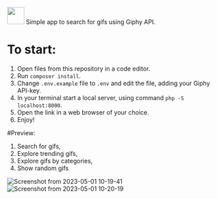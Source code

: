 <img src="https://cdn.worldvectorlogo.com/logos/giphy-logo.svg" height='40' /> 
Simple app to search for gifs using Giphy API.

# To start:

1. Open files from this repository in a code editor.
2. Run ```composer install```.
3. Change ```.env.example``` file to ```.env``` and edit the file, adding your Giphy API-key.
4. In your terminal start a local server, using command ```php -S localhost:8000```.
5. Open the link in a web browser of your choice.
6. Enjoy!

#Preview:

1. Search for gifs,
2. Explore trending gifs,
3. Explore gifs by categories,
4. Show random gifs

![Screenshot from 2023-05-01 10-19-41](https://user-images.githubusercontent.com/123387229/235422485-235aa92b-1839-499f-8cc0-c86b7c7ab0e5.png)
![Screenshot from 2023-05-01 10-20-19](https://user-images.githubusercontent.com/123387229/235422467-ddf390ee-ee1f-4b0b-9a0c-d2d038044efb.png)
